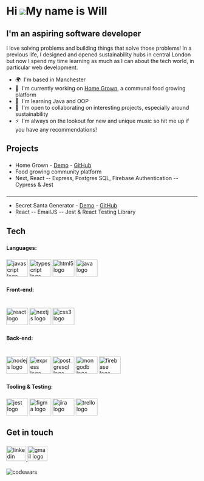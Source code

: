 Hi ![](https://user-images.githubusercontent.com/18350557/176309783-0785949b-9127-417c-8b55-ab5a4333674e.gif)My name is Will
============================================================================================================================

I'm an aspiring software developer
----------------------------------

I love solving problems and building things that solve those problems! In a previous life, I designed and opened sustainability hubs in central London but now I spend my time learning as much as I can about the tech world, in particular web development.

* 🌍  I'm based in Manchester
* 🚀  I'm currently working on [Home Grown](https://home-grown.vercel.app/), a communal food growing platform
* 🧠  I'm learning Java and OOP
* 🤝  I'm open to collaborating on interesting projects, especially around sustainability
* ⚡  I'm always on the lookout for new and unique music so hit me up if you have any recommendations!

###
<h2 align="left">Projects</h2>

###

* Home Grown - [Demo](https://home-grown-front-stretch.vercel.app/) - [GitHub](https://github.com/edmundsamina/home-grown-front-stretch)
* Food growing community platform
* Next, React -- Express, Postgres SQL, Firebase Authentication -- Cypress & Jest

###
----------------------------------
* Secret Santa Generator - [Demo](https://secret-santa-list.vercel.app/) - [GitHub](https://github.com/W1llB/Secret_Santa_Frontend)
* React -- EmailJS --  Jest & React Testing Library



###

<h2 align="left">Tech</h2>

###

<h4 align="left">Languages:</h4>

###

<div align="left">
  <img src="https://cdn.jsdelivr.net/gh/devicons/devicon/icons/javascript/javascript-original.svg" height="45" width="57" alt="javascript logo"  />
  <img src="https://cdn.jsdelivr.net/gh/devicons/devicon/icons/typescript/typescript-original.svg" height="45" width="57" alt="typescript logo"  />
  <img src="https://cdn.jsdelivr.net/gh/devicons/devicon/icons/html5/html5-original.svg" height="45" width="57" alt="html5 logo"  />
  <img src="https://cdn.jsdelivr.net/gh/devicons/devicon/icons/java/java-original.svg" height="45" width="57" alt="java logo"  />
</div>

###

<h4 align="left">Front-end:</h4>

###

<br clear="both">

<div align="left">
  <img src="https://cdn.jsdelivr.net/gh/devicons/devicon/icons/react/react-original.svg" height="45" width="57" alt="react logo"  />
  <img src="https://cdn.jsdelivr.net/gh/devicons/devicon/icons/nextjs/nextjs-original.svg" height="45" width="57" alt="nextjs logo"  />
  <img src="https://cdn.jsdelivr.net/gh/devicons/devicon/icons/css3/css3-original.svg" height="45" width="57" alt="css3 logo"  />
</div>

###

<h4 align="left">Back-end:</h4>

###

<br clear="both">

<div align="left">
  <img src="https://cdn.jsdelivr.net/gh/devicons/devicon/icons/nodejs/nodejs-original.svg" height="45" width="57" alt="nodejs logo"  />
  <img src="https://cdn.jsdelivr.net/gh/devicons/devicon/icons/express/express-original.svg" height="45" width="57" alt="express logo"  />
  <img src="https://cdn.jsdelivr.net/gh/devicons/devicon/icons/postgresql/postgresql-original.svg" height="45" width="57" alt="postgresql logo"  />
  <img src="https://cdn.jsdelivr.net/gh/devicons/devicon/icons/mongodb/mongodb-original.svg" height="45" width="57" alt="mongodb logo"  />
  <img src="https://cdn.jsdelivr.net/gh/devicons/devicon/icons/firebase/firebase-plain.svg" height="45" width="57" alt="firebase logo"  />
</div>

###

<h4 align="left">Tooling & Testing:</h4>

###

<div align="left">
  <img src="https://cdn.jsdelivr.net/gh/devicons/devicon/icons/jest/jest-plain.svg" height="45" width="57" alt="jest logo"  />
  <img src="https://cdn.jsdelivr.net/gh/devicons/devicon/icons/figma/figma-original.svg" height="45" width="57" alt="figma logo"  />
  <img src="https://cdn.jsdelivr.net/gh/devicons/devicon/icons/jira/jira-original.svg" height="45" width="57" alt="jira logo"  />
  <img src="https://cdn.jsdelivr.net/gh/devicons/devicon/icons/trello/trello-plain.svg" height="45" width="57" alt="trello logo"  />
</div>

###

<h2 align="left">Get in touch</h2>

###

<div align="left">
  <a href="https://www.linkedin.com/in/will-byrne-developer/" target="_blank">
    <img src="https://raw.githubusercontent.com/maurodesouza/profile-readme-generator/master/src/assets/icons/social/linkedin/default.svg" width="52" height="40" alt="linkedin logo"  />
  </a>
  <a href="will.bl.byrne@gmail.com" target="_blank">
    <img src="https://raw.githubusercontent.com/maurodesouza/profile-readme-generator/master/src/assets/icons/social/gmail/default.svg" width="52" height="40" alt="gmail logo"  />
  </a>
</div>
<br>
<img src="https://www.codewars.com/users/W1llB/badges/large" alt="codewars">
